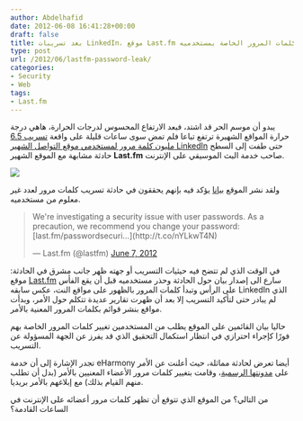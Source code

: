 ```yaml
---
author: Abdelhafid
date: 2012-06-08 16:41:28+00:00
draft: false
title: بعد تسريبات LinkedIn، موقع Last.fm يُقر بوجود تسريب لكلمات المرور الخاصة بمستخدميه
type: post
url: /2012/06/lastfm-password-leak/
categories:
- Security
- Web
tags:
- Last.fm
---
```


يبدو أن موسم الحر قد اشتد، فبعد الارتفاع المحسوس لدرجات الحرارة، هاهي درجة حرارة المواقع الشهيرة ترتفع تباعا فلم تمض سوى ساعات قليلة على واقعة [تسريب 6.5 مليون كلمة مرور لمستخدمي موقع التواصل الشهير LinkedIn](https://www.it-scoop.com/2012/06/linkedin-6-5-million-passwords-leaked/) حتى طفت إلى السطح حادثة مشابهة مع الموقع الشهير **Last.fm** صاحب خدمة البث الموسيقي على الإنترنت.


[![](https://www.it-scoop.com/wp-content/uploads/2012/06/last-fm-broken.jpg)
](https://www.it-scoop.com/wp-content/uploads/2012/06/last-fm-broken.jpg)


ولقد نشر الموقع [بيانا](http://www.last.fm/passwordsecurity) يؤكد فيه بإنهم يحققون في حادثة تسريب كلمات مرور لعدد غير معلوم من مستخدميه.




<blockquote>We're investigating a security issue with user passwords. As a precaution, we recommend you change your password: [last.fm/passwordsecuri…](http://t.co/nYLkwT4N)

— Last.fm (@lastfm) [June 7, 2012](https://twitter.com/lastfm/status/210765169003999233)</blockquote>


في الوقت الذي لم تتضح فيه حيثيات التسريب أو جهته ظهر جانب مشرق في الحادثة: موقع [Last.fm](http://Last.fm) سارع الى إصدار بيان حول الحادثة وحذر مستخدميه قبل أن يقع الفأس على الرأس وتبدأ كلمات المرور بالظهور على مواقع النت، عكس سابقه LinkedIn الذي لم يبادر حتى لتأكيد التسريب إلا بعد أن ظهرت تقارير عديدة تتكلم حول الأمر، وبدأت مواقع بنشر قوائم بكلمات المرور المعنية بالأمر.

حاليا بيان القائمين على الموقع يطلب من المستخدمين تغيير كلمات المرور الخاصة بهم فورًا كإجراء احترازي في انتظار استكمال التحقيق الذي قد يفرز عن الجهة المسؤولة عن التسريب.

تجدر الإشارة إلى أن خدمة eHarmony أيضا تعرض لحادثة مماثلة، حيث أعلنت عن الأمر على [مدونتها الرسمية](http://advice.eharmony.com/blog/2012/06/06/update-on-compromised-passwords/)، وقامت بتغيير كلمات مرور الأعضاء المعنيين بالأمر (بدل أن تطلب منهم القيام بذلك) مع إبلاغهم بالأمر بريديا.

من التالي؟ من الموقع الذي تتوقع أن تظهر كلمات مرور أعضائه على الإنترنت في الساعات القادمة؟
